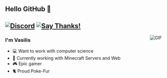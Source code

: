 ## Hello GitHub 👋
[![Discord](https://img.shields.io/badge/Discord-VasInklingGR%230001-%237289DA?label=&logo=discord&logoColor=ffffff&color=7389D8&labelColor=6A7EC2)](https://discord.gg/vpEv3HJ)
[![Say Thanks!](https://img.shields.io/badge/Say%20Thanks-!-1EAEDB.svg)](https://saythanks.io/to/vascreeper@yahoo.com)
---
<img align="right" alt="GIF" src="https://raw.githubusercontent.com/JoeyBling/JoeyBling/master/pic/pusheencode.gif" />

### I'm Vasilis

- 💻 Want to work with computer science
- 🌱 Currently working with Minecraft Servers and Web
- 🎮 Epic gamer
- 🐈 Proud Poke-Fur
